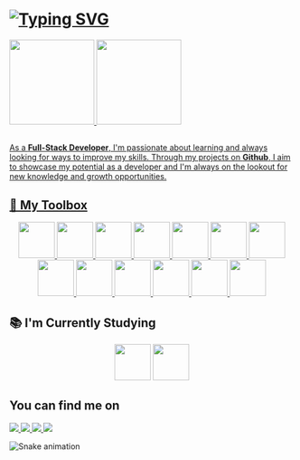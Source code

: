 # [![Typing SVG](https://readme-typing-svg.demolab.com?font=Fira+Code&weight=600&size=24&duration=3000&pause=1000&color=0069FF&width=435&lines=Hey!+My+name+Micaias+Silva!+%F0%9F%91%8B;I+am+a+Full-Stack+Developer)](https://git.io/typing-svg)

<div>
<a href="https://github.com/micaias-silva">
  <img height="150em" src="https://github-readme-stats.vercel.app/api/top-langs/?username=micaias-silva&layout=compact&langs_count=7&theme=transparent"/>
  <img height="150em" src="https://github-readme-stats.vercel.app/api?username=micaias-silva&show_icons=true&theme=transparent&include_all_commits=true&count_private=true"/>
</div>

##
As a **Full-Stack Developer**, I'm passionate about learning and always looking for ways to improve my skills. Through my projects on  **Github**, I aim to showcase my potential as a developer and I'm always on the lookout for new knowledge and growth opportunities.

## 🧰 My Toolbox

<div align="center">
  <a href="https://www.typescriptlang.org" target="_blank">
    <img height="64px" width="64px" src="https://cdn.jsdelivr.net/gh/devicons/devicon/icons/typescript/typescript-original.svg" />
  </a>
  <a href="https://git-scm.com" target="_blank">
    <img height="64px" width="64px" src="https://cdn.jsdelivr.net/gh/devicons/devicon/icons/git/git-original.svg" />
  </a>
  <a href="https://nodejs.org/" target="_blank">
    <img height="64px" width="64px" src="https://cdn.jsdelivr.net/gh/devicons/devicon/icons/nodejs/nodejs-original.svg" />
  </a>
  <a href="https://reactjs.org/" target="_blank">
    <img height="64px" width="64px" src="https://cdn.jsdelivr.net/gh/devicons/devicon/icons/react/react-original.svg" />
  </a>
  <a href=https://www.docker.com/" target="_blank">
    <img height="64px" width="64px" src="https://cdn.jsdelivr.net/gh/devicons/devicon/icons/docker/docker-plain.svg" />
  </a>
  <a href="https://python.org/" target="_blank">
    <img height="64px" width="64px" src="https://cdn.jsdelivr.net/gh/devicons/devicon/icons/python/python-original.svg" />
  </a>
  <a href="https://www.djangoproject.com/" target="_blank">
    <img height="64px" width="64px" src="https://cdn.jsdelivr.net/gh/devicons/devicon/icons/django/django-plain.svg" />
  </a>
  <a href="https://www.postgresql.org/" target="_blank">
    <img height="64px" width="64px" src="https://cdn.jsdelivr.net/gh/devicons/devicon/icons/postgresql/postgresql-original.svg" />
  </a>
  <a href="https://mongodb.com/" target="_blank">
    <img height="64px" width="64px" src="https://cdn.jsdelivr.net/gh/devicons/devicon/icons/mongodb/mongodb-original.svg" />
  </a>
  <a href="https://expressjs.com/" target="_blank">
    <img height="64px" width="64px" src="https://raw.githubusercontent.com/CyrisXD/CyrisXD/master/assets/ExpressJS.png" />
  </a>
  <a href="https://developer.mozilla.org/en-US/docs/Web/HTML" target="_blank">
    <img height="64px" width="64px" src="https://cdn.jsdelivr.net/gh/devicons/devicon/icons/html5/html5-original.svg" />
  </a>
  <a href="https://developer.mozilla.org/en-US/docs/Web/CSS" target="_blank">
    <img height="64px" width="64px" src="https://cdn.jsdelivr.net/gh/devicons/devicon/icons/css3/css3-original.svg" />
  </a>
  <a href="https://code.visualstudio.com/" target="_blank">
    <img height="64px" width="64px" src="https://cdn.jsdelivr.net/gh/devicons/devicon/icons/vscode/vscode-original.svg" />
  </a>
</div>
                                                                                                                       
## :books: I'm Currently Studying

<div align="center">
  <img height="64px" width="64px" src="https://cdn.jsdelivr.net/gh/devicons/devicon/icons/angularjs/angularjs-original.svg" />
  <img height="64px" width="64px" src="https://cdn.jsdelivr.net/gh/devicons/devicon/icons/nestjs/nestjs-plain.svg" />
</div>

## You can find me on

<a href="https://linkedin.com/in/micaias" target="_blank">
  <img src="https://img.shields.io/badge/LinkedIn-0077B5?style=for-the-badge&logo=linkedin&logoColor=white">
</a>
<a href="https://www.instagram.com/micaiassilva_/" target="_blank">
  <img src="https://img.shields.io/badge/Instagram-E4405F?style=for-the-badge&logo=instagram&logoColor=white">
</a>
<a href="mailto:pro.micaiassilva@gmail.com">
  <img src="https://img.shields.io/badge/Gmail-D14836?style=for-the-badge&logo=gmail&logoColor=white">
</a>
<a href="https://t.me/oMicaiasSilva" target="_blank">
  <img src="https://img.shields.io/badge/Telegram-2CA5E0?style=for-the-badge&logo=telegram&logoColor=white">
</a>

![Snake animation](https://github.com/micaias-silva/micaias-silva/blob/output/github-contribution-grid-snake.svg)
                                                                                                     
